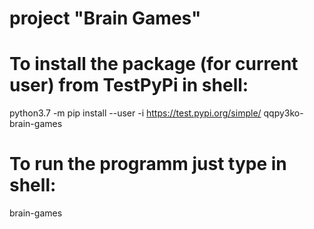 # project "Brain Games"

# To install the package (for current user) from TestPyPi in shell:

python3.7 -m pip install --user -i https://test.pypi.org/simple/ qqpy3ko-brain-games

# To run the programm just type in shell:

brain-games


